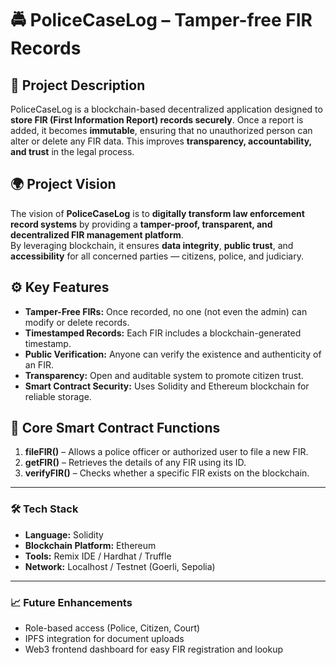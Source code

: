 # 🚔 PoliceCaseLog – Tamper-free FIR Records

## 📝 Project Description
PoliceCaseLog is a blockchain-based decentralized application designed to **store FIR (First Information Report) records securely**. Once a report is added, it becomes **immutable**, ensuring that no unauthorized person can alter or delete any FIR data. This improves **transparency, accountability, and trust** in the legal process.

## 🌍 Project Vision
The vision of **PoliceCaseLog** is to **digitally transform law enforcement record systems** by providing a **tamper-proof, transparent, and decentralized FIR management platform**.  
By leveraging blockchain, it ensures **data integrity**, **public trust**, and **accessibility** for all concerned parties — citizens, police, and judiciary.

## ⚙️ Key Features
- **Tamper-Free FIRs:** Once recorded, no one (not even the admin) can modify or delete records.
- **Timestamped Records:** Each FIR includes a blockchain-generated timestamp.
- **Public Verification:** Anyone can verify the existence and authenticity of an FIR.
- **Transparency:** Open and auditable system to promote citizen trust.
- **Smart Contract Security:** Uses Solidity and Ethereum blockchain for reliable storage.

## 🧠 Core Smart Contract Functions
1. **fileFIR()** – Allows a police officer or authorized user to file a new FIR.  
2. **getFIR()** – Retrieves the details of any FIR using its ID.  
3. **verifyFIR()** – Checks whether a specific FIR exists on the blockchain.

---

### 🛠️ Tech Stack
- **Language:** Solidity  
- **Blockchain Platform:** Ethereum  
- **Tools:** Remix IDE / Hardhat / Truffle  
- **Network:** Localhost / Testnet (Goerli, Sepolia)

---

### 📈 Future Enhancements
- Role-based access (Police, Citizen, Court)
- IPFS integration for document uploads
- Web3 frontend dashboard for easy FIR registration and lookup
